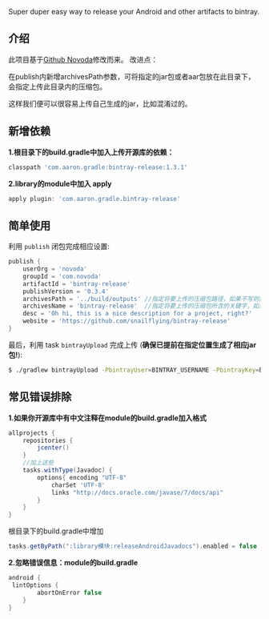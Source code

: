 
Super duper easy way to release your Android and other artifacts to bintray.


## 介绍

此项目基于[Github Novoda](https://github.com/novoda/bintray-release)修改而来。
改进点：

在publish内新增archivesPath参数，可将指定的jar包或者aar包放在此目录下，会指定上传此目录内的压缩包。

这样我们便可以很容易上传自己生成的jar，比如混淆过的。

## 新增依赖

**1.根目录下的build.gradle中加入上传开源库的依赖：**
```groovy
classpath 'com.aaron.gradle:bintray-release:1.3.1'
```
**2.library的module中加入 apply**
```groovy
apply plugin: 'com.aaron.gradle.bintray-release'
```

## 简单使用

利用 `publish` 闭包完成相应设置:

```groovy
publish {
    userOrg = 'novoda'
    groupId = 'com.novoda'
    artifactId = 'bintray-release'
    publishVersion = '0.3.4'
    archivesPath = '../build/outputs' //指定将要上传的压缩包路径，如果不写则默认上传系统生成的jar和aar
    archivesName = 'bintray-release'  //指定将要上传的压缩包所含的关键字，如果不写，默认过滤artifactId
    desc = 'Oh hi, this is a nice description for a project, right?'
    website = 'https://github.com/snailflying/bintray-release'
}
```

最后，利用 task `bintrayUpload` 完成上传 (**确保已提前在指定位置生成了相应jar包!**):

```bash
$ ./gradlew bintrayUpload -PbintrayUser=BINTRAY_USERNAME -PbintrayKey=BINTRAY_KEY -PdryRun=false
```
## 常见错误排除
**1.如果你开源库中有中文注释在module的build.gradle加入格式**
```groovy
allprojects {
    repositories {
        jcenter()
    }
    //加上这些
    tasks.withType(Javadoc) {
        options{ encoding "UTF-8"
            charSet 'UTF-8'
            links "http://docs.oracle.com/javase/7/docs/api"
        }
    }
}
```
根目录下的build.gradle中增加
```groovy
tasks.getByPath(":library模块:releaseAndroidJavadocs").enabled = false
```

**2.忽略错误信息：module的build.gradle**
```groovy
android {
 lintOptions {
        abortOnError false
    }
}
```

